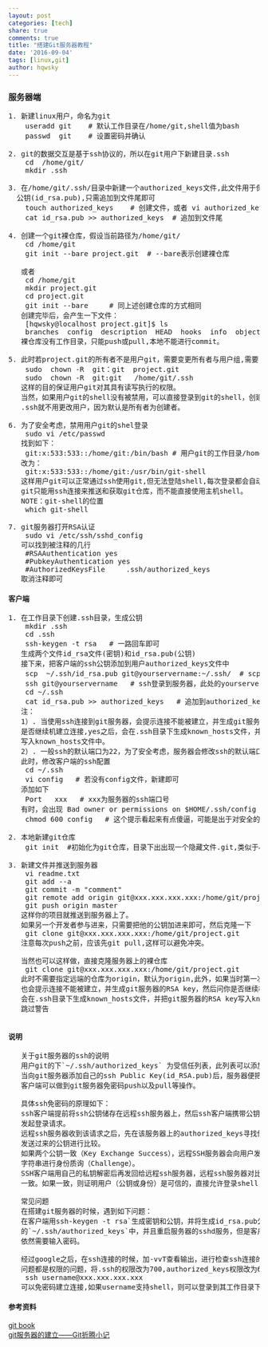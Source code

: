```yaml
---
layout: post
categories: [tech]
share: true
comments: true
title: "搭建Git服务器教程"
date: '2016-09-04'
tags: [linux,git]
author: hqwsky
---  
```


### 服务器端
<pre>
1. 新建linux用户，命名为git
    useradd git    # 默认工作目录在/home/git,shell值为bash
    passwd  git    # 设置密码并确认

2. git的数据交互是基于ssh协议的，所以在git用户下新建目录.ssh
    cd  /home/git/
    mkdir .ssh  

3. 在/home/git/.ssh/目录中新建一个authorized_keys文件,此文件用于保存客户端提供的
  公钥(id_rsa.pub),只需追加到文件尾即可
    touch authorized_keys    # 创建文件，或者 vi authorized_keys
    cat id_rsa.pub >> authorized_keys  # 追加到文件尾 

4. 创建一个git裸仓库，假设当前路径为/home/git/
    cd /home/git
    git init --bare project.git  # --bare表示创建裸仓库
    
   或者
    cd /home/git
    mkdir project.git
    cd project.git
    git init --bare     # 同上述创建仓库的方式相同
   创建完毕后，会产生一下文件：
    [hqwsky@localhost project.git]$ ls
    branches  config  description  HEAD  hooks  info  objects  refs
   裸仓库没有工作目录，只能push或pull,本地不能进行commit。

5. 此时若project.git的所有者不是用户git，需要变更所有者与用户组,需要root权限
    sudo  chown -R  git：git  project.git
    sudo  chown -R  git:git   /home/git/.ssh
   这样的目的保证用户git对其具有读写执行的权限。
   当然，如果用户git的shell没有被禁用，可以直接登录到git的shell，创建上述的仓库以及
   .ssh就不用更改用户，因为默认是所有者为创建者。

6. 为了安全考虑，禁用用户git的shel登录
    sudo vi /etc/passwd    
   找到如下：
    git:x:533:533::/home/git:/bin/bash # 用户git的工作目录/home/git,shell为bash
   改为：
    git:x:533:533::/home/git:/usr/bin/git-shell 
   这样用户git可以正常通过ssh使用git,但无法登陆shell,每次登录都会自动退出。这样，用户
   git只能用ssh连接来推送和获取git仓库，而不能直接使用主机shell。
   NOTE：git-shell的位置
    which git-shell   

7. git服务器打开RSA认证
    sudo vi /etc/ssh/sshd_config
   可以找到被注释的几行
    #RSAAuthentication yes
    #PubkeyAuthentication yes
    #AuthorizedKeysFile     .ssh/authorized_keys
   取消注释即可
</pre>

#### 客户端
<pre>
1. 在工作目录下创建.ssh目录，生成公钥
    mkdir .ssh
    cd .ssh
    ssh-keygen -t rsa   # 一路回车即可
   生成两个文件id_rsa文件(密钥)和id_rsa.pub(公钥)
   接下来，把客户端的ssh公钥添加到用户authorized_keys文件中
    scp  ~/.ssh/id_rsa.pub git@yourservername:~/.ssh/  # scp将公钥复制到服务器
    ssh git@yourservername   # ssh登录到服务器，此处的yourservername可以是域名或者ip
    cd ~/.ssh
    cat id_rsa.pub >> authorized_keys   # 追加到authorized_keys
   注：
   1）. 当使用ssh连接到git服务器，会提示连接不能被建立，并生成git服务器的RSA key，然后问你
   是否继续机建立连接,yes之后，会在.ssh目录下生成known_hosts文件，并把git服务器的RSA key
   写入known_hosts文件中。
   2）. 一般ssh的默认端口为22，为了安全考虑，服务器会修改ssh的默认端口号，直接连接会出现超时
   此时，修改客户端的ssh配置
    cd ~/.ssh
    vi config   # 若没有config文件，新建即可
   添加如下
    Port   xxx   # xxx为服务器的ssh端口号
   有时，会出现 Bad owner or permissions on $HOME/.ssh/config
    chmod 600 config   # 这个提示看起来有点傻逼，可能是出于对安全的考虑

2. 本地新建git仓库
    git init  #初始化为git仓库，目录下出出现一个隐藏文件.git,类似于小型的数据库

3. 新建文件并推送到服务器
    vi readme.txt
    git add --a
    git commit -m "comment"
    git remote add origin git@xxx.xxx.xxx.xxx:/home/git/project.git
    git push origin master
   这样你的项目就推送到服务器上了。
   如果另一个开发者参与进来，只需要把他的公钥加进来即可，然后克隆一下
    git clone git@xxx.xxx.xxx.xxx:/home/git/project.git
   注意每次push之前，应该先git pull,这样可以避免冲突。

   当然也可以这样做，直接克隆服务器上的裸仓库
    git clone git@xxx.xxx.xxx.xxx:/home/git/project.git
   此时不需要指定远端的仓库为origin，默认为origin,此外，如果当时第一次通过ssh连接git服务器
   也会提示连接不能被建立，并生成git服务器的RSA key，然后问你是否继续机建立连接,yes之后，
   会在.ssh目录下生成known_hosts文件，并把git服务器的RSA key写入known_hosts文件中，下次连接，会
   跳过警告

</pre>

#### 说明
<pre>
   关于git服务器的ssh的说明
   用户git的下`~/.ssh/authorized_keys` 为受信任列表，此列表可以添加多个ssh客户端的公钥
   当向git服务器添加自己的ssh Public Key(id_RSA.pub)后，服务器便把客户端关联起来，这样，
   客户端可以做到git服务器免密码push以及pull等操作。

   具体ssh免密码的原理如下：
   ssh客户端提前将ssh公钥储存在远程ssh服务器上，然后ssh客户端携带公钥向远程ssh服务器（known_hosts）
   发起登录请求。
   远程ssh服务器收到该请求之后，先在该服务器上的authorized_keys寻找你上传授权过的公钥，然后把它和你
   发送过来的公钥进行比较。
   如果两个公钥一致（Key Exchange Success），远程SSH服务器会向用户发送一段使用ssh公钥加密过的随机
   字符串进行身份质询（Challenge）。
   SSH客户端用自己的私钥解密后再发回给远程ssh服务器，远程ssh服务器对比回包中解密出来的随机字符串是否
   一致。如果一致，则证明用户（公钥或身份）是可信的，直接允许登录shell，不再要求密码

   常见问题
   在搭建git服务器的时候，遇到如下问题：
   在客户端用ssh-keygen -t rsa`生成密钥和公钥，并将生成id_rsa.pub公钥内容追加到服务器
   的`~/.ssh/authorized_keys`中，并且重启服务器的sshd服务，但是客户端采用ssh连接服务器
   依然需要输入密码。
   
   经过google之后，在ssh连接的时候，加-vvT查看输出，进行检查ssh连接的详细过程,一般出现此
   问题都是权限的问题，将.ssh的权限改为700,authorized_keys权限改为600即可
    ssh username@xxx.xxx.xxx.xxx  
   可以免密码建立连接,如果username支持shell，则可以登录到其工作目录下
</pre>

#### 参考资料
[git book](https://git-scm.com/book/zh/v2/)  
[git服务器的建立——Git折腾小记](http://blog.csdn.net/xsl1990/article/details/25486211)

